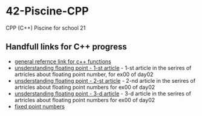 # 42-Piscine-CPP
CPP (C++) Piscine for school 21

## Handfull links for C++ progress
+ [general refernce link for c++ functions](http://www.cplusplus.com)
+ [unsderstanding floating point - 1-st article](https://www.cprogramming.com/tutorial/floating_point/understanding_floating_point.html) - 1-st article in the serires of artricles about floating point number, for ex00 of day02
+ [unsderstanding floating point - 2-st article](https://www.cprogramming.com/tutorial/floating_point/understanding_floating_point_representation.html) - 2-nd article in the serires of artricles about floating point numbers for ex00 of day02
+ [unsderstanding floating point - 3-d article](https://www.cprogramming.com/tutorial/floating_point/understanding_floating_point_printing.html) - 3-d article in the serires of artricles about floating point numbers for ex00 of day02
+ [fixed point numbers](https://inst.eecs.berkeley.edu//~cs61c/sp06/handout/fixedpt.html)
